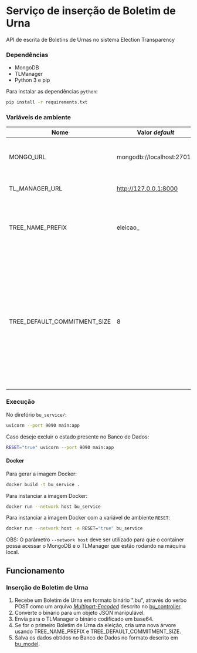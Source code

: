 # Serviço de inserção de Boletim de Urna

API de escrita de Boletins de Urnas no sistema Election Transparency

### Dependências

- MongoDB 
- TLManager
- Python 3 e pip

Para instalar as dependências `python`:

``` bash
pip install -r requirements.txt
```

### Variáveis de ambiente

| Nome                         | Valor _default_           | Descrição                                                                                                                                                                                                                                                                            |
|------------------------------|---------------------------|--------------------------------------------------------------------------------------------------------------------------------------------------------------------------------------------------------------------------------------------------------------------------------------|
| MONGO_URL                    | mongodb://localhost:27017 | URL de conexão com Banco de Dados [MongoDB](https://www.mongodb.com/pt-br) no formato [_Standard_](https://www.mongodb.com/pt-br/docs/manual/reference/connection-string/#standard-connection-string-format).                                                                        |
| TL_MANAGER_URL               | http://127.0.0.1:8000     | URL de conexão com a API do [TLManager](https://github.com/larc-logs-transparentes/tlmanager).                                                                                                                                                                                       |
| TREE_NAME_PREFIX             | eleicao_                  | Prefixo das árvores criadas no TLManager pelo serviço, concatenado com o id da eleição correspondente.                                                                                                                                                                               |
| TREE_DEFAULT_COMMITMENT_SIZE | 8                         | Valor de _commitment size_ das árvores criadas. Define o tamanho máximo do _buffer_ de folhas antes de disparar a inserção na árvore local de eleição, seguida da inserção da raiz dessa árvore local na árvore global, que consequentemente dispara uma nova raiz global assinada. |

### Execução

No diretório `bu_service/`:

```bash
uvicorn --port 9090 main:app
```

Caso deseje excluir o estado presente no Banco de Dados:

```bash
RESET="true" uvicorn --port 9090 main:app
```

#### Docker

Para gerar a imagem Docker:

```bash
docker build -t bu_service .
```

Para instanciar a imagem Docker:

```bash
docker run --network host bu_service
```

Para instanciar a imagem Docker com a variável de ambiente `RESET`:

```bash
docker run --network host -e RESET="true" bu_service
```

OBS: O parâmetro `--network host` deve ser utilizado para que o container possa acessar o MongoDB e o TLManager que estão rodando na máquina local.

## Funcionamento

### Inserção de Boletim de Urna

1) Recebe um Boletim de Urna em formato binário ".bu", através do verbo POST como um arquivo [_Multipart-Encoded_](https://requests.readthedocs.io/en/latest/user/quickstart/#post-a-multipart-encoded-file) descrito no [bu_controller](app/controllers/bu_controller.py).
2) Converte o binário para um objeto JSON manipulável.
3) Envia para o TLManager o binário codificado em base64.
4) Se for o primeiro Boletim de Urna da eleição, cria uma nova árvore usando TREE_NAME_PREFIX e TREE_DEFAULT_COMMITMENT_SIZE.
5) Salva os dados obtidos no Banco de Dados no formato descrito em [bu_model](app/database/models/bu_model.py).
